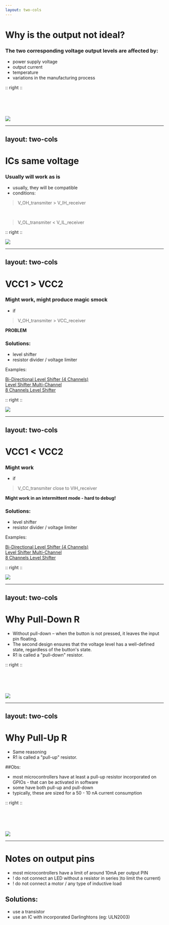 ```yaml
---
layout: two-cols
---
```


# Why is the output not ideal?


### The two corresponding voltage output levels are affected by:

- power supply voltage
- output current 
- temperature 
- variations in the manufacturing process 

:: right ::

<br>
<br>
<br>
<br>


 <img src="./d_output.svg" class="rounded">

---
layout: two-cols
---

# ICs same voltage


### Usually will work as is

- usually, they will be compatible
- conditions:
> V_OH_transmiter > V_IH_receiver

<br>

> V_OL_transmiter < V_IL_receiver

:: right ::

 <img src="./ICs_same_voltage.svg" class="rounded h 80">

---
layout: two-cols
---

# VCC1 > VCC2


### Might work, might produce magic smock

- if
> V_OH_transmiter > VCC_receiver 

<b>  PROBLEM </b>

### Solutions:
- level shifter
- resistor divider / voltage limiter 

Examples:

<a href="https://www.optimusdigital.ro/ro/interfata-convertoare-de-niveluri/181-translator-de-nivel-bidirectional-cu-4-canale.html" title="Bi-Directional Level Shifter with 4 Channels">
    Bi-Directional Level Shifter (4 Channels)
</a>

<br>

<a href="https://www.tme.eu/en/details/tp240610/development-kits-accessories/total-phase/level-shifter/">
    Level Shifter Multi-Channel
</a>


<br>

<a href="https://www.adafruit.com/product/395">
   8 Channels Level Shifter
</a>




:: right ::

 <img src="./vcc1_larger_vcc2.svg" class="rounded h 80">
 

---
layout: two-cols
---

# VCC1 < VCC2


### Might work

- if
> V_CC_transmiter close to VIH_receiver 

<b>  Might work in an intermittent mode - hard to debug!</b>

### Solutions:
- level shifter
- resistor divider / voltage limiter 

Examples:

<a href="https://www.optimusdigital.ro/ro/interfata-convertoare-de-niveluri/181-translator-de-nivel-bidirectional-cu-4-canale.html" title="Bi-Directional Level Shifter with 4 Channels">
    Bi-Directional Level Shifter (4 Channels)
</a>

<br>

<a href="https://www.tme.eu/en/details/tp240610/development-kits-accessories/total-phase/level-shifter/">
    Level Shifter Multi-Channel
</a>


<br>

<a href="https://www.adafruit.com/product/395">
   8 Channels Level Shifter
</a>




:: right ::

 <img src="./vcc1_smaller_vcc2.svg" class="rounded h 80">


---
layout: two-cols
---

# Why Pull-Down R

- Without pull-down – when the button is not pressed, it leaves the input pin floating.
- The second design ensures that the voltage level has a well-defined state, regardless of the button's state.
- R1 is called a "pull-down" resistor.

:: right ::

<br>
<br>
<br>
<br>


 <img src="./pull_down.png" class="rounded" h="50">

---
layout: two-cols
---

# Why Pull-Up R

- Same reasoning
- R1 is called a "pull-up" resistor.

##Obs:
- most microcontrollers have at least a pull-up resistor incorporated on GPIOs - that can be activated in software
- some have both pull-up and pull-down
- typically, these are sized for a 50 - 10 nA current consumption


:: right ::

<br>
<br>
<br>
<br>


 <img src="./pull_up.png" class="rounded" h="50">

---

# Notes on output pins

- most microcontrollers have a limit of around 10mA per output PIN
- ! do not connect an LED without a resistor in series )to limit the current) 
- ! do not connect a motor / any type of inductive load

## Solutions:
- use a transistor
- use an IC with incorporated Darlinghtons (eg: ULN2003)
